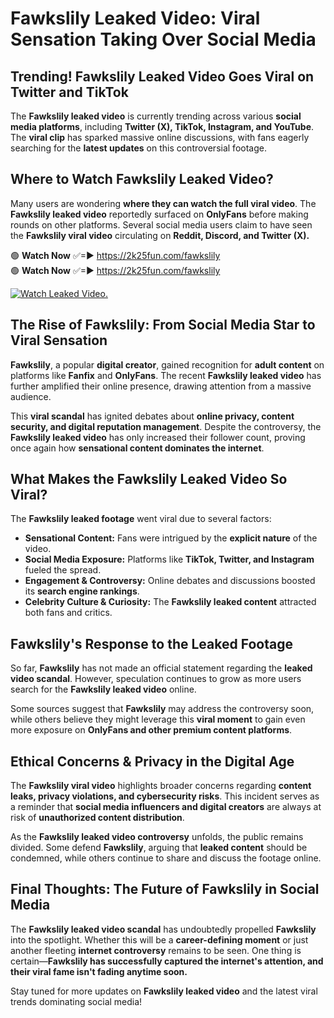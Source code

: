 # Fawkslily Leaked Video: Viral Sensation Taking Over Social Media

## **Trending! Fawkslily Leaked Video Goes Viral on Twitter and TikTok**
The **Fawkslily leaked video** is currently trending across various **social media platforms**, including **Twitter (X), TikTok, Instagram, and YouTube**. The **viral clip** has sparked massive online discussions, with fans eagerly searching for the **latest updates** on this controversial footage.

## **Where to Watch Fawkslily Leaked Video?**
Many users are wondering **where they can watch the full viral video**. The **Fawkslily leaked video** reportedly surfaced on **OnlyFans** before making rounds on other platforms. Several social media users claim to have seen the **Fawkslily viral video** circulating on **Reddit, Discord, and Twitter (X).**

🟢 **Watch Now** ✅=► https://2k25fun.com/fawkslily  
🟢 **Watch Now** ✅=► https://2k25fun.com/fawkslily  

[![Watch Leaked Video.](https://miro.medium.com/v2/resize:fit:828/format:webp/1*cilzJN44JGOrTw9NJCrNHA.gif "Watch Leaked Video")](https://2k25fun.com/fawkslily)

## **The Rise of Fawkslily: From Social Media Star to Viral Sensation**
**Fawkslily**, a popular **digital creator**, gained recognition for **adult content** on platforms like **Fanfix** and **OnlyFans**. The recent **Fawkslily leaked video** has further amplified their online presence, drawing attention from a massive audience.

This **viral scandal** has ignited debates about **online privacy, content security, and digital reputation management**. Despite the controversy, the **Fawkslily leaked video** has only increased their follower count, proving once again how **sensational content dominates the internet**.

## **What Makes the Fawkslily Leaked Video So Viral?**
The **Fawkslily leaked footage** went viral due to several factors:
- **Sensational Content:** Fans were intrigued by the **explicit nature** of the video.
- **Social Media Exposure:** Platforms like **TikTok, Twitter, and Instagram** fueled the spread.
- **Engagement & Controversy:** Online debates and discussions boosted its **search engine rankings**.
- **Celebrity Culture & Curiosity:** The **Fawkslily leaked content** attracted both fans and critics.

## **Fawkslily's Response to the Leaked Footage**
So far, **Fawkslily** has not made an official statement regarding the **leaked video scandal**. However, speculation continues to grow as more users search for the **Fawkslily leaked video** online.

Some sources suggest that **Fawkslily** may address the controversy soon, while others believe they might leverage this **viral moment** to gain even more exposure on **OnlyFans and other premium content platforms**.

## **Ethical Concerns & Privacy in the Digital Age**
The **Fawkslily viral video** highlights broader concerns regarding **content leaks, privacy violations, and cybersecurity risks**. This incident serves as a reminder that **social media influencers and digital creators** are always at risk of **unauthorized content distribution**.

As the **Fawkslily leaked video controversy** unfolds, the public remains divided. Some defend **Fawkslily**, arguing that **leaked content** should be condemned, while others continue to share and discuss the footage online.

## **Final Thoughts: The Future of Fawkslily in Social Media**
The **Fawkslily leaked video scandal** has undoubtedly propelled **Fawkslily** into the spotlight. Whether this will be a **career-defining moment** or just another fleeting **internet controversy** remains to be seen. One thing is certain—**Fawkslily has successfully captured the internet's attention, and their viral fame isn't fading anytime soon.**

Stay tuned for more updates on **Fawkslily leaked video** and the latest viral trends dominating social media!